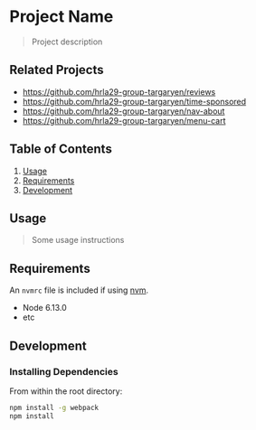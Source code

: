 # Project Name

> Project description

## Related Projects

  - https://github.com/hrla29-group-targaryen/reviews
  - https://github.com/hrla29-group-targaryen/time-sponsored
  - https://github.com/hrla29-group-targaryen/nav-about
  - https://github.com/hrla29-group-targaryen/menu-cart

## Table of Contents

1. [Usage](#Usage)
1. [Requirements](#requirements)
1. [Development](#development)

## Usage

> Some usage instructions

## Requirements

An `nvmrc` file is included if using [nvm](https://github.com/creationix/nvm).

- Node 6.13.0
- etc

## Development

### Installing Dependencies

From within the root directory:

```sh
npm install -g webpack
npm install
```

